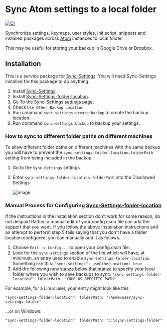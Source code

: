 # Sync Atom settings to a local folder

[![CI](https://github.com/UziTech/sync-settings-folder-location/workflows/CI/badge.svg)](https://github.com/UziTech/sync-settings-folder-location/actions)

Synchronize settings, keymaps, user styles, init script, snippets and installed packages across [Atom](https://atom.io) instances to local folder.

This may be useful for storing your backup in Google Drive or Dropbox.

## Installation

This is a service package for [Sync-Settings](https://atom.io/packages/sync-settings). You will need Sync-Settings installed for this package to do anything.

1. Install [Sync-Settings](https://atom.io/packages/sync-settings).
2. Install [Sync-Settings-folder-location](https://atom.io/packages/sync-settings-folder-location).
3. Go To the Sync-Settings [settings page](atom://config/packages/sync-settings).
4. Check `Use Other Backup Location`.
5. Run command `sync-settings:create-backup` to create the backup location.
6. Run command `sync-settings:backup` to backup your settings.

### How to sync to different folder paths on different machines

To allow different folder paths on different machines with the same backup you will have to prevent the `sync-settings-folder-location.folderPath` setting from being included in the backup.

1. Go to the `Sync-Settings` settings
2. Enter `sync-settings-folder-location.folderPath` into the Disallowed Settings

   ![image](https://user-images.githubusercontent.com/97994/135786391-d53ce46b-0cfe-41ad-bfbf-946dcc22f9a9.png)

### Manual Process for Configuring [Sync-Settings-folder-location](https://github.com/UziTech/sync-settings-folder-location)

If the instructions in the Installation section don't work for some reason, do not despair! Rather, a manual edit of your config.cson file can add the support that you want. If you follow the above Installation instructions and an attempt to perform step 5 fails saying that you don't have a folder location configured, you can manually add it as follows.

1. Choose `Edit -> Config...` to open your config.cson file.
2. Look for the `sync-settings` section of the file which will have, at minimum, an entry used to enable `Sync-Settings-folder-location`. Something like this:
`"sync-settings":
  useOtherLocation: true`
3. Add the following new stanza below that stanza to specify your local folder where you wish to save backups to sync:
`"sync-settings-folder-location":
  folderPath: "YOUR_OS_SPECIFIC_PATH"`

For example, for a Linux user, your entry might look like this:

`"sync-settings-folder-location":
  folderPath: "/home/user/sync-settings-folder"`

...or on Windows:

`"sync-settings-folder-location":
  folderPath: "C:\sync-settings-folder"`
